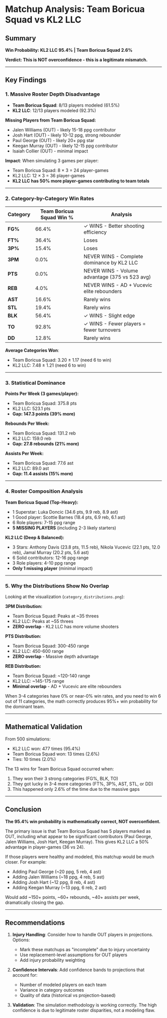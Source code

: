 # Matchup Analysis: Team Boricua Squad vs KL2 LLC

## Summary
**Win Probability: KL2 LLC 95.4% | Team Boricua Squad 2.6%**

**Verdict: This is NOT overconfidence - this is a legitimate mismatch.**

---

## Key Findings

### 1. Massive Roster Depth Disadvantage
- **Team Boricua Squad**: 8/13 players modeled (61.5%)
- **KL2 LLC**: 12/13 players modeled (92.3%)

**Missing Players from Team Boricua Squad:**
- Jalen Williams (OUT) - likely 15-18 ppg contributor
- Josh Hart (OUT) - likely 10-12 ppg, strong rebounder
- Paul George (OUT) - likely 20+ ppg star
- Keegan Murray (OUT) - likely 12-15 ppg contributor
- Isaiah Collier (OUT) - minimal impact

**Impact**: When simulating 3 games per player:
- Team Boricua Squad: 8 × 3 = 24 player-games
- KL2 LLC: 12 × 3 = 36 player-games
- **KL2 LLC has 50% more player-games contributing to team totals**

---

### 2. Category-by-Category Win Rates

| Category | Team Boricua Squad Win % | Analysis |
|----------|-------------------------|----------|
| **FG%** | 66.4% | ✓ WINS - Better shooting efficiency |
| **FT%** | 36.4% | Loses |
| **3P%** | 15.4% | Loses |
| **3PM** | 0.0% | NEVER WINS - Complete dominance by KL2 LLC |
| **PTS** | 0.0% | NEVER WINS - Volume advantage (375 vs 523 avg) |
| **REB** | 4.0% | NEVER WINS - AD + Vucevic elite rebounders |
| **AST** | 16.6% | Rarely wins |
| **STL** | 19.4% | Rarely wins |
| **BLK** | 56.4% | ✓ WINS - Slight edge |
| **TO** | 92.8% | ✓ WINS - Fewer players = fewer turnovers |
| **DD** | 12.8% | Rarely wins |

**Average Categories Won**:
- Team Boricua Squad: 3.20 ± 1.17 (need 6 to win)
- KL2 LLC: 7.48 ± 1.21 (need 6 to win)

---

### 3. Statistical Dominance

**Points Per Week (3 games/player):**
- Team Boricua Squad: 375.8 pts
- KL2 LLC: 523.1 pts
- **Gap: 147.3 points (39% more)**

**Rebounds Per Week:**
- Team Boricua Squad: 131.2 reb
- KL2 LLC: 159.0 reb
- **Gap: 27.8 rebounds (21% more)**

**Assists Per Week:**
- Team Boricua Squad: 77.6 ast
- KL2 LLC: 89.0 ast
- **Gap: 11.4 assists (15% more)**

---

### 4. Roster Composition Analysis

**Team Boricua Squad (Top-Heavy):**
- 1 Superstar: Luka Doncic (34.6 pts, 9.9 reb, 8.9 ast)
- 1 Good player: Scottie Barnes (18.4 pts, 6.9 reb, 6.1 ast)
- 6 Role players: 7-15 ppg range
- **5 MISSING PLAYERS** (including 2-3 likely starters)

**KL2 LLC (Deep & Balanced):**
- 3 Stars: Anthony Davis (23.8 pts, 11.5 reb), Nikola Vucevic (22.1 pts, 12.0 reb), Jamal Murray (20.2 pts, 5.6 ast)
- 6 Solid contributors: 12-16 ppg range
- 3 Role players: 4-10 ppg range
- **Only 1 missing player** (minimal impact)

---

### 5. Why the Distributions Show No Overlap

Looking at the visualization (`category_distributions.png`):

**3PM Distribution:**
- Team Boricua Squad: Peaks at ~35 threes
- KL2 LLC: Peaks at ~55 threes
- **ZERO overlap** - KL2 LLC has more volume shooters

**PTS Distribution:**
- Team Boricua Squad: 300-450 range
- KL2 LLC: 450-600 range
- **ZERO overlap** - Massive depth advantage

**REB Distribution:**
- Team Boricua Squad: ~120-140 range
- KL2 LLC: ~145-175 range
- **Minimal overlap** - AD + Vucevic are elite rebounders

When 3-4 categories have 0% or near-0% win rates, and you need to win 6 out of 11 categories, the math correctly produces 95%+ win probability for the dominant team.

---

## Mathematical Validation

From 500 simulations:
- KL2 LLC won: 477 times (95.4%)
- Team Boricua Squad won: 13 times (2.6%)
- Ties: 10 times (2.0%)

The 13 wins for Team Boricua Squad occurred when:
1. They won their 3 strong categories (FG%, BLK, TO)
2. They got lucky in 3-4 more categories (FT%, 3P%, AST, STL, or DD)
3. This happened only 2.6% of the time due to the massive gaps

---

## Conclusion

**The 95.4% win probability is mathematically correct, NOT overconfident.**

The primary issue is that Team Boricua Squad has 5 players marked as OUT, including what appear to be significant contributors (Paul George, Jalen Williams, Josh Hart, Keegan Murray). This gives KL2 LLC a 50% advantage in player-games (36 vs 24).

If those players were healthy and modeled, this matchup would be much closer. For example:
- Adding Paul George (~20 ppg, 5 reb, 4 ast)
- Adding Jalen Williams (~18 ppg, 4 reb, 5 ast)
- Adding Josh Hart (~12 ppg, 8 reb, 4 ast)
- Adding Keegan Murray (~13 ppg, 6 reb, 2 ast)

Would add ~150+ points, ~60+ rebounds, ~40+ assists per week, dramatically closing the gap.

---

## Recommendations

1. **Injury Handling**: Consider how to handle OUT players in projections. Options:
   - Mark these matchups as "incomplete" due to injury uncertainty
   - Use replacement-level assumptions for OUT players
   - Add injury probability weighting

2. **Confidence Intervals**: Add confidence bands to projections that account for:
   - Number of modeled players on each team
   - Variance in category outcomes
   - Quality of data (historical vs projection-based)

3. **Validation**: The simulation methodology is working correctly. The high confidence is due to legitimate roster disparities, not a modeling flaw.
